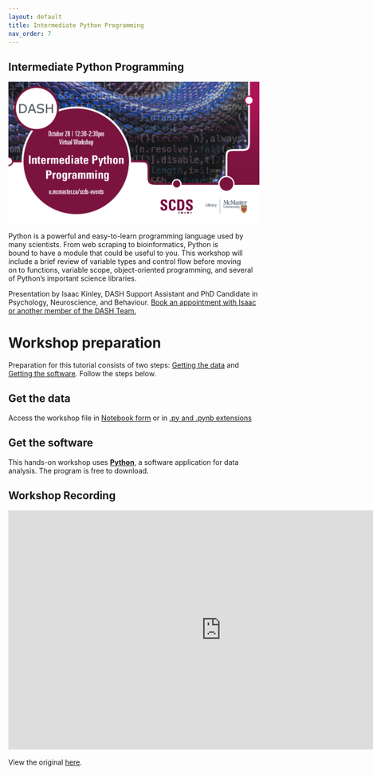 ```yaml
---
layout: default
title: Intermediate Python Programming
nav_order: 7
---
```


## Intermediate Python Programming

<img src="assets/img/IntPyth.png" alt="Workshop Title Slide" width="720">

Python is a powerful and easy-to-learn programming language used by many scientists. From web scraping to bioinformatics, Python is bound to have a module that could be useful to you. This workshop will include a brief review of variable types and control flow before moving on to functions, variable scope, object-oriented programming, and several of Python’s important science libraries.

Presentation by Isaac Kinley, DASH Support Assistant and PhD Candidate in Psychology, Neuroscience, and Behaviour.
[Book an appointment with Isaac or another member of the DASH Team.](https://library.mcmaster.ca/services/dash)

# Workshop preparation 

Preparation for this tutorial consists of two steps: [Getting the data](#get-the-data) and [Getting the software](#get-the-software). Follow the steps below. 
  
## Get the data
Access the workshop file in [Notebook form](https://colab.research.google.com/drive/1IRh2fHy6pK0Yu4qUUCQ9UQ-T9qMdxu5N?usp=sharing) or in [.py and .pynb extensions](https://mcmasteru365-my.sharepoint.com/:f:/g/personal/littvs_mcmaster_ca/EkSTOJueZqVGlz3uujESxMkBaC2onNUG6aJfJMRyURw4Ew?e=ZV4vRS)

## Get the software
This hands-on workshop uses [**Python**](https://www.python.org/downloads/), a software application for data analysis. The program is free to download.

## Workshop Recording

<iframe height="480" width="853" allowfullscreen frameborder=0 src="https://echo360.ca/media/f96d9dca-8b22-4b3b-a2d4-a375540a5916/public"></iframe>

View the original [here](https://echo360.ca/media/f96d9dca-8b22-4b3b-a2d4-a375540a5916/public). 
